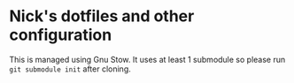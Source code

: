 Nick's dotfiles and other configuration
=======================================

This is managed using Gnu Stow. It uses at least 1 submodule so
please run `git submodule init` after cloning.

